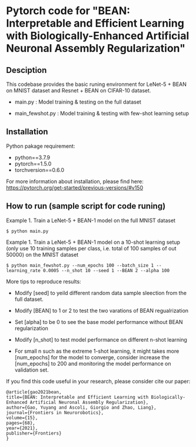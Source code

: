 
# Pytorch code for "BEAN: Interpretable and Efficient Learning with Biologically-Enhanced Artificial Neuronal Assembly Regularization"

## Desciption

This codebase provides the basic runing environment for LeNet-5 + BEAN on MNIST dataset and Resnet + BEAN on CIFAR-10 dataset.

* main.py : Model training & testing on the full dataset

* main_fewshot.py : Model training & testing with few-shot learning setup

##  Installation

Python pakage requirement:
- python==3.7.9
- pytorch==1.5.0 
- torchversion==0.6.0

For more information about installation, please find here:
https://pytorch.org/get-started/previous-versions/#v150

## How to run (sample script for code runing)

Example 1. Train a LeNet-5 + BEAN-1 model on the full MNIST dataset

    $ python main.py

Example 1. Train a LeNet-5 + BEAN-1 model on a 10-shot learning setup (only use 10 training samples per class, i.e. total of 100 samples of out 50000) on the MNIST dataset

    $ python main_fewshot.py --num_epochs 100 --batch_size 1 --learning_rate 0.0005 --n_shot 10 --seed 1 --BEAN 2 --alpha 100

More tips to reproduce results:

- Modify [seed] to yeild different random data sample sleection from the full dataset.

- Modify [BEAN] to 1 or 2 to test the two varations of BEAN regualrization
- Set [alpha] to be 0 to see the base model performance without BEAN regularization

- Modify [n_shot] to test model performance on different n-shot learning

- For small n such as the extreme 1-shot learning, it might takes more [num_epochs] for the model to converge, consider increase the [num_epochs] to 200 and monitoring the model performance on validation set. 

If you find this code useful in your research, please consider cite our paper:

    @article{gao2021bean,
    title={BEAN: Interpretable and Efficient Learning with Biologically-Enhanced Artificial Neuronal Assembly Regularization},
    author={Gao, Yuyang and Ascoli, Giorgio and Zhao, Liang},
    journal={Frontiers in Neurorobotics},
    volume={15},
    pages={68},
    year={2021},
    publisher={Frontiers}
    }
